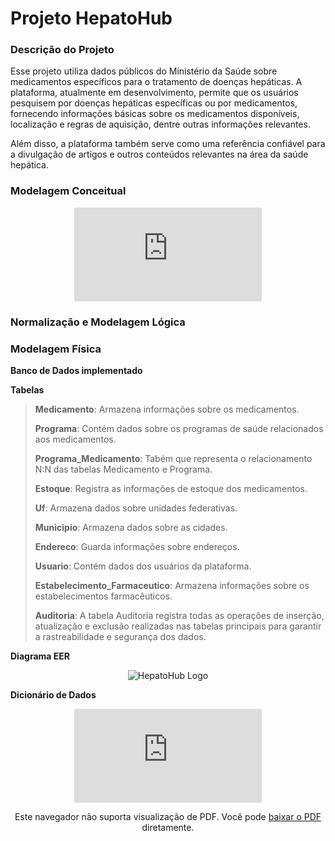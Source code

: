 # Projeto HepatoHub

### Descrição do Projeto
Esse projeto utiliza dados públicos do Ministério da Saúde sobre medicamentos específicos para o tratamento de doenças hepáticas. A plataforma, atualmente em desenvolvimento, permite que os usuários pesquisem por doenças hepáticas específicas ou por medicamentos, fornecendo informações básicas sobre os medicamentos disponíveis, localização e regras de aquisição, dentre outras informações relevantes.

Além disso, a plataforma também serve como uma referência confiável para a divulgação de artigos e outros conteúdos relevantes na área da saúde hepática.

### Modelagem Conceitual
<p align="center">
  <object data="https://github.com/tiagotff/HepatoHub/blob/main/1_Modelagem_Conceitual_HepatoHub.pdf" type="application/pdf" width="1000px" height="600px">
    <embed src="https://github.com/tiagotff/HepatoHub/blob/main/1_Modelagem_Conceitual_HepatoHub.pdf">
    </embed>
  </object>
</p>


### Normalização e Modelagem Lógica


### Modelagem Física


**Banco de Dados implementado**


**Tabelas**
>
>**Medicamento**: Armazena informações sobre os medicamentos.
>
>**Programa**: Contém dados sobre os programas de saúde relacionados aos medicamentos.
>
>**Programa_Medicamento**: Tabém que representa o relacionamento N:N das tabelas Medicamento e Programa.
>
>**Estoque**: Registra as informações de estoque dos medicamentos.
>
>**Uf**: Armazena dados sobre unidades federativas.
>
>**Municipio**: Armazena dados sobre as cidades.
>
>**Endereco**: Guarda informações sobre endereços.
>
>**Usuario**: Contém dados dos usuários da plataforma.
>
>**Estabelecimento_Farmaceutico**: Armazena informações sobre os estabelecimentos farmacêuticos.
>
>**Auditoria**: A tabela Auditoria registra todas as operações de inserção, atualização e exclusão realizadas nas tabelas principais para garantir a rastreabilidade e segurança dos dados.

**Diagrama EER**
<p align="center">
  <img src="image.png" alt="HepatoHub Logo">
</p>

**Dicionário de Dados**


<p align="center">
  <object data="https://github.com/seu-usuario/seu-repositorio/raw/main/3_6_Dicionario_de_Dados_HepatoHub_22_06_2024.pdf" type="application/pdf" width="1000px" height="600px">
    <embed src="https://github.com/seu-usuario/seu-repositorio/raw/main/3_6_Dicionario_de_Dados_HepatoHub_22_06_2024.pdf">
      <p>Este navegador não suporta visualização de PDF. Você pode <a href="https://github.com/seu-usuario/seu-repositorio/raw/main/3_6_Dicionario_de_Dados_HepatoHub_22_06_2024.pdf">baixar o PDF</a> diretamente.</p>
    </embed>
  </object>
</p>
